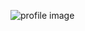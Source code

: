 ![profile image](https://avatars.githubusercontent.com/u/10849092?s=400&u=79fc0cd7d5935a1e9af07f3bd64091ba1def3b68&v=4)
